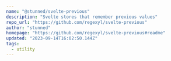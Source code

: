 ```yaml
---
name: "@stunned/svelte-previous"
description: "Svelte stores that remember previous values"
repo_url: "https://github.com/regexyl/svelte-previous"
author: "stunned"
homepage: "https://github.com/regexyl/svelte-previous#readme"
updated: "2023-09-14T16:02:50.144Z"
tags: 
  - utility
---
```

